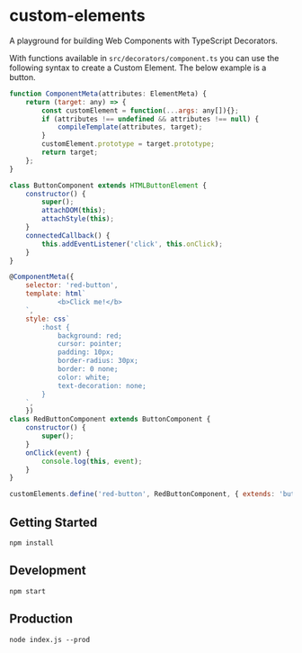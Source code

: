 # custom-elements

A playground for building Web Components with TypeScript Decorators.

With functions available in `src/decorators/component.ts` you can use the following syntax to create a Custom Element. The below example is a button.

```js
function ComponentMeta(attributes: ElementMeta) {
    return (target: any) => {
        const customElement = function(...args: any[]){};
        if (attributes !== undefined && attributes !== null) {
            compileTemplate(attributes, target);
        }
        customElement.prototype = target.prototype;
        return target;
    };
}

class ButtonComponent extends HTMLButtonElement {
    constructor() {
        super();
        attachDOM(this);
		attachStyle(this);
    }
	connectedCallback() {
		this.addEventListener('click', this.onClick);
	}
}

@ComponentMeta({
	selector: 'red-button',
	template: html`
            <b>Click me!</b>
    `,
	style: css`
        :host {
            background: red;
            cursor: pointer;
            padding: 10px;
            border-radius: 30px;
            border: 0 none;
            color: white;
            text-decoration: none;
        }
    `,
	})
class RedButtonComponent extends ButtonComponent {
	constructor() {
		super();
	}
	onClick(event) {
		console.log(this, event);
	}
}

customElements.define('red-button', RedButtonComponent, { extends: 'button'});

```

## Getting Started

```
npm install
```

## Development

```
npm start
```

## Production

```
node index.js --prod
```
